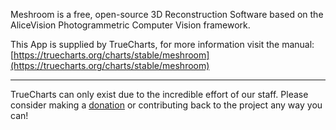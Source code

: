 Meshroom is a free, open-source 3D Reconstruction Software based on the AliceVision Photogrammetric Computer Vision framework.

This App is supplied by TrueCharts, for more information visit the manual: [https://truecharts.org/charts/stable/meshroom](https://truecharts.org/charts/stable/meshroom)

---

TrueCharts can only exist due to the incredible effort of our staff.
Please consider making a [donation](https://truecharts.org/about/sponsor) or contributing back to the project any way you can!

